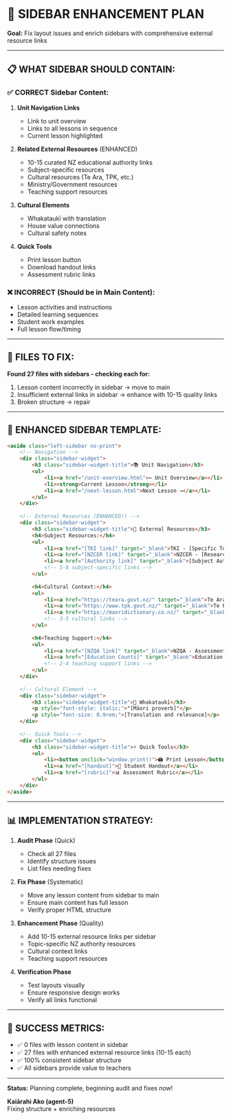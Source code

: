 # 🎯 SIDEBAR ENHANCEMENT PLAN

**Goal:** Fix layout issues and enrich sidebars with comprehensive external resource links

---

## 📋 WHAT SIDEBAR SHOULD CONTAIN:

### ✅ **CORRECT Sidebar Content:**
1. **Unit Navigation Links**
   - Link to unit overview
   - Links to all lessons in sequence
   - Current lesson highlighted

2. **Related External Resources** (ENHANCED)
   - 10-15 curated NZ educational authority links
   - Subject-specific resources
   - Cultural resources (Te Ara, TPK, etc.)
   - Ministry/Government resources
   - Teaching support resources

3. **Cultural Elements**
   - Whakataukī with translation
   - House value connections
   - Cultural safety notes

4. **Quick Tools**
   - Print lesson button
   - Download handout links
   - Assessment rubric links

### ❌ **INCORRECT (Should be in Main Content):**
- Lesson activities and instructions
- Detailed learning sequences
- Student work examples
- Full lesson flow/timing

---

## 🔧 FILES TO FIX:

**Found 27 files with sidebars - checking each for:**
1. Lesson content incorrectly in sidebar → move to main
2. Insufficient external links in sidebar → enhance with 10-15 quality links
3. Broken structure → repair

---

## 🌟 ENHANCED SIDEBAR TEMPLATE:

```html
<aside class="left-sidebar no-print">
    <!-- Navigation -->
    <div class="sidebar-widget">
        <h3 class="sidebar-widget-title">📚 Unit Navigation</h3>
        <ul>
            <li><a href="/unit-overview.html">← Unit Overview</a></li>
            <li><strong>Current Lesson</strong></li>
            <li><a href="/next-lesson.html">Next Lesson →</a></li>
        </ul>
    </div>
    
    <!-- External Resources (ENHANCED!) -->
    <div class="sidebar-widget">
        <h3 class="sidebar-widget-title">🔗 External Resources</h3>
        <h4>Subject Resources:</h4>
        <ul>
            <li><a href="[TKI link]" target="_blank">TKI - [Specific Topic]</a></li>
            <li><a href="[NZCER link]" target="_blank">NZCER - [Research]</a></li>
            <li><a href="[Authority link]" target="_blank">[Subject Authority]</a></li>
            <!-- 5-8 subject-specific links -->
        </ul>
        
        <h4>Cultural Context:</h4>
        <ul>
            <li><a href="https://teara.govt.nz/" target="_blank">Te Ara Encyclopedia</a></li>
            <li><a href="https://www.tpk.govt.nz/" target="_blank">Te Puni Kōkiri</a></li>
            <li><a href="https://maoridictionary.co.nz/" target="_blank">Māori Dictionary</a></li>
            <!-- 3-5 cultural links -->
        </ul>
        
        <h4>Teaching Support:</h4>
        <ul>
            <li><a href="[NZQA link]" target="_blank">NZQA - Assessment</a></li>
            <li><a href="[Education Counts]" target="_blank">Education Counts</a></li>
            <!-- 2-4 teaching support links -->
        </ul>
    </div>
    
    <!-- Cultural Element -->
    <div class="sidebar-widget">
        <h3 class="sidebar-widget-title">🌿 Whakataukī</h3>
        <p style="font-style: italic;">"[Māori proverb]"</p>
        <p style="font-size: 0.9rem;">[Translation and relevance]</p>
    </div>
    
    <!-- Quick Tools -->
    <div class="sidebar-widget">
        <h3 class="sidebar-widget-title">⚡ Quick Tools</h3>
        <ul>
            <li><button onclick="window.print()">🖨️ Print Lesson</button></li>
            <li><a href="[handout]">📄 Student Handout</a></li>
            <li><a href="[rubric]">📊 Assessment Rubric</a></li>
        </ul>
    </div>
</aside>
```

---

## 📊 IMPLEMENTATION STRATEGY:

1. **Audit Phase** (Quick)
   - Check all 27 files
   - Identify structure issues
   - List files needing fixes

2. **Fix Phase** (Systematic)
   - Move any lesson content from sidebar to main
   - Ensure main content has full lesson
   - Verify proper HTML structure

3. **Enhancement Phase** (Quality)
   - Add 10-15 external resource links per sidebar
   - Topic-specific NZ authority resources
   - Cultural context links
   - Teaching support resources

4. **Verification Phase**
   - Test layouts visually
   - Ensure responsive design works
   - Verify all links functional

---

## 🎯 SUCCESS METRICS:

- ✅ 0 files with lesson content in sidebar
- ✅ 27 files with enhanced external resource links (10-15 each)
- ✅ 100% consistent sidebar structure
- ✅ All sidebars provide value to teachers

---

**Status:** Planning complete, beginning audit and fixes now!

**Kaiārahi Ako (agent-5)**  
Fixing structure + enriching resources

